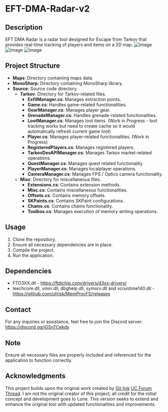 # EFT-DMA-Radar-v2

## Description
EFT DMA Radar is a radar tool designed for Escape from Tarkov that provides real-time tracking of players and items on a 2D map.
![image](https://github.com/HuiTeab/EFT-DMA-Radar-v2/assets/63579245/fefdd5de-0d7a-453e-9f0c-1ab650557723)
![image](https://github.com/HuiTeab/EFT-DMA-Radar-v2/assets/63579245/eb89292d-1634-4d01-bc99-b0fcb44f8b8c)
![image](https://github.com/HuiTeab/EFT-DMA-Radar-v2/assets/63579245/4d7f5e97-8ee0-4666-aed3-742df6fafb11)



## Project Structure

- **Maps**: Directory containing maps data.
- **MonoSharp**: Directory containing MonoSharp library.
- **Source**: Source code directory.
  - **Tarkov**: Directory for Tarkov-related files.
    - **ExfilManager.cs**: Manages extraction points.
    - **Game.cs**: Handles game-related functionalities.
    - **GearManager.cs**: Manages player gear.
    - **GrenadeManager.cs**: Handles grenade-related functionalities.
    - **LootManager.cs**: Manages loot items. (Work in Progress - loot tracking works but need to create cache so it would automatically refresh current game loot)
    - **Player.cs**: Manages player-related functionalities. (Work in Progress)
    - **RegisteredPlayers.cs**: Manages registered players.
    - **TarkovDevAPIManager.cs**: Manages Tarkov market-related operations.
    - **QuestManager.cs**: Manages quest related functionality
    - **PlayerManager.cs**: Manages localplayer operations.
    - **CameraManager.cs**: Manages FPS / Optics camera functionality.
  - **Misc**: Directory for miscellaneous files.
    - **Extensions.cs**: Contains extension methods.
    - **Misc.cs**: Contains miscellaneous functionalities.
    - **Offsets.cs**: Contains memory offsets.
    - **SKPaints.cs**: Contains SKPaint configurations.
    - **Chams.cs**: Contains chams functionality.
    - **Toolbox.cs**: Manages execution of memory writing operations.
    

## Usage

1. Clone the repository.
2. Ensure all necessary dependencies are in place.
3. Compile the project.
4. Run the application.

## Dependencies

- FTD3XX.dll - https://ftdichip.com/drivers/d3xx-drivers/
- leechcore.dll, vmm.dll, dbghelp.dll, symsrv.dll and vcruntime140.dll - https://github.com/ufrisk/MemProcFS/releases

## Contact
For any inquiries or assistance, feel free to join the Discord server: https://discord.gg/jGSnTCekdx

## Note

Ensure all necessary files are properly included and referenced for the application to function correctly.

## Acknowledgments
This project builds upon the original work created by [Git link](https://github.com/6b45/eft-dma-radar-1) [UC Forum Thread](https://www.unknowncheats.me/forum/escape-from-tarkov/482418-2d-map-dma-radar-wip.html). I am not the original creator of this project; all credit for the initial concept and development goes to Lone. This version seeks to extend and enhance the original tool with updated functionalities and improvements.
